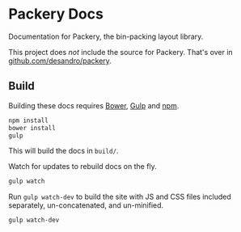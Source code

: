 # Packery Docs

Documentation for Packery, the bin-packing layout library.

This project does _not_ include the source for Packery. That's over in [github.com/desandro/packery](https://github.com/desandro/packery).

## Build

Building these docs requires [Bower](https://bower.io), [Gulp](https://gulpjs.com) and [npm](https://www.npmjs.com).

``` bash
npm install
bower install
gulp
```

This will build the docs in `build/`.

Watch for updates to rebuild docs on the fly.

``` bash
gulp watch
```

Run `gulp watch-dev` to build the site with JS and CSS files included separately, un-concatenated, and un-minified.

``` bash
gulp watch-dev
```
